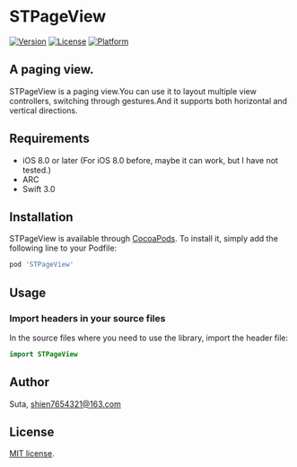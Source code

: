 # STPageView

[![Version](https://img.shields.io/cocoapods/v/STPageView.svg?style=flat)](http://cocoapods.org/pods/STPageView)
[![License](https://img.shields.io/cocoapods/l/STPageView.svg?style=flat)](http://cocoapods.org/pods/STPageView)
[![Platform](https://img.shields.io/cocoapods/p/STPageView.svg?style=flat)](http://cocoapods.org/pods/STPageView)

## A paging view.
STPageView is a paging view.You can use it to layout multiple view controllers, switching through gestures.And it supports both horizontal and vertical directions.

## Requirements

- iOS 8.0 or later (For iOS 8.0 before, maybe it can work, but I have not tested.)
- ARC
- Swift 3.0

## Installation

STPageView is available through [CocoaPods](http://cocoapods.org). To install
it, simply add the following line to your Podfile:

```ruby
pod 'STPageView'
```

## Usage

### Import headers in your source files

In the source files where you need to use the library, import the header file:

```swift
import STPageView
```

## Author

Suta, shien7654321@163.com


## License

[MIT]: http://www.opensource.org/licenses/mit-license.php
[MIT license][MIT].